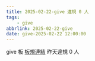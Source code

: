 ```yaml
---
title: 2025-02-22-give 違規 0 人
tags:
    - give
abbrlink: 2025-02-22-give
date: give-2025-02-22 12:00:00
---
```

give 板 [板規連結](https://www.ptt.cc/bbs/give/M.1612495900.A.C32.html)
昨天違規 0 人
